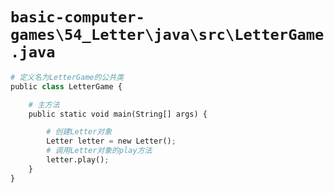 # `basic-computer-games\54_Letter\java\src\LetterGame.java`

```py
# 定义名为LetterGame的公共类
public class LetterGame {

    # 主方法
    public static void main(String[] args) {

        # 创建Letter对象
        Letter letter = new Letter();
        # 调用Letter对象的play方法
        letter.play();
    }
}
```